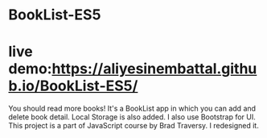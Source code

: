 # BookList-ES5
# live demo:https://aliyesinembattal.github.io/BookList-ES5/
You should read more books!
It's a BookList app in which you can add and delete book detail.
Local Storage is also added.
I also use Bootstrap for UI.
This project is a part of JavaScript course by Brad Traversy.
I redesigned it.
